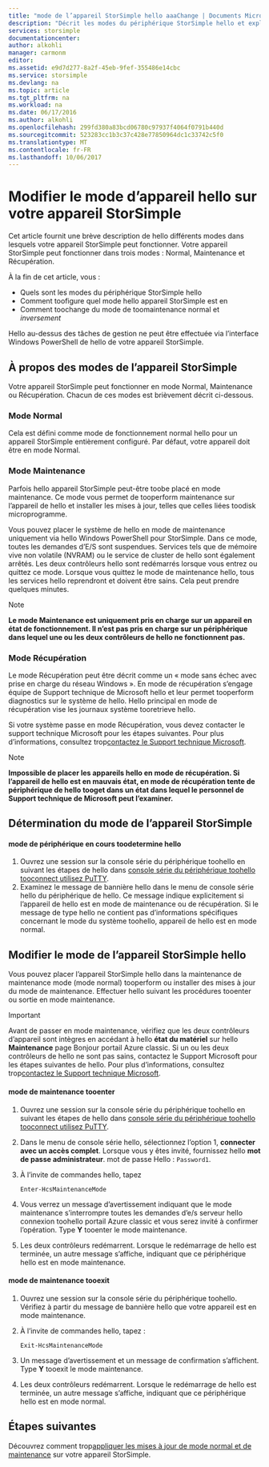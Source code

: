 ```yaml
---
title: "mode de l’appareil StorSimple hello aaaChange | Documents Microsoft"
description: "Décrit les modes du périphérique StorSimple hello et explique comment toouse Windows PowerShell pour StorSimple toochange hello mode de l’appareil."
services: storsimple
documentationcenter: 
author: alkohli
manager: carmonm
editor: 
ms.assetid: e9d7d277-8a2f-45eb-9fef-355486e14cbc
ms.service: storsimple
ms.devlang: na
ms.topic: article
ms.tgt_pltfrm: na
ms.workload: na
ms.date: 06/17/2016
ms.author: alkohli
ms.openlocfilehash: 299fd380a83bcd06780c97937f4064f0791b440d
ms.sourcegitcommit: 523283cc1b3c37c428e77850964dc1c33742c5f0
ms.translationtype: MT
ms.contentlocale: fr-FR
ms.lasthandoff: 10/06/2017
---
```

# <a name="change-hello-device-mode-on-your-storsimple-device"></a>Modifier le mode d’appareil hello sur votre appareil StorSimple
Cet article fournit une brève description de hello différents modes dans lesquels votre appareil StorSimple peut fonctionner. Votre appareil StorSimple peut fonctionner dans trois modes : Normal, Maintenance et Récupération. 

À la fin de cet article, vous :

* Quels sont les modes du périphérique StorSimple hello
* Comment toofigure quel mode hello appareil StorSimple est en
* Comment toochange du mode de toomaintenance normal et *inversement*

Hello au-dessus des tâches de gestion ne peut être effectuée via l’interface Windows PowerShell de hello de votre appareil StorSimple.

## <a name="about-storsimple-device-modes"></a>À propos des modes de l’appareil StorSimple
Votre appareil StorSimple peut fonctionner en mode Normal, Maintenance ou Récupération. Chacun de ces modes est brièvement décrit ci-dessous.

### <a name="normal-mode"></a>Mode Normal
Cela est défini comme mode de fonctionnement normal hello pour un appareil StorSimple entièrement configuré. Par défaut, votre appareil doit être en mode Normal.

### <a name="maintenance-mode"></a>Mode Maintenance
Parfois hello appareil StorSimple peut-être toobe placé en mode maintenance. Ce mode vous permet de tooperform maintenance sur l’appareil de hello et installer les mises à jour, telles que celles liées toodisk microprogramme.

Vous pouvez placer le système de hello en mode de maintenance uniquement via hello Windows PowerShell pour StorSimple. Dans ce mode, toutes les demandes d’E/S sont suspendues. Services tels que de mémoire vive non volatile (NVRAM) ou le service de cluster de hello sont également arrêtés. Les deux contrôleurs hello sont redémarrés lorsque vous entrez ou quittez ce mode. Lorsque vous quittez le mode de maintenance hello, tous les services hello reprendront et doivent être sains. Cela peut prendre quelques minutes.

> [!NOTE]
> **Le mode Maintenance est uniquement pris en charge sur un appareil en état de fonctionnement. Il n’est pas pris en charge sur un périphérique dans lequel une ou les deux contrôleurs de hello ne fonctionnent pas.**
> </br>
> 
> 

### <a name="recovery-mode"></a>Mode Récupération
Le mode Récupération peut être décrit comme un « mode sans échec avec prise en charge du réseau Windows ». En mode de récupération s’engage équipe de Support technique de Microsoft hello et leur permet tooperform diagnostics sur le système de hello. Hello principal en mode de récupération vise les journaux système tooretrieve hello.

Si votre système passe en mode Récupération, vous devez contacter le support technique Microsoft pour les étapes suivantes. Pour plus d’informations, consultez trop[contactez le Support technique Microsoft](storsimple-contact-microsoft-support.md).

> [!NOTE]
> **Impossible de placer les appareils hello en mode de récupération. Si l’appareil de hello est en mauvais état, en mode de récupération tente de périphérique de hello tooget dans un état dans lequel le personnel de Support technique de Microsoft peut l’examiner.**
> 
> 

## <a name="determine-storsimple-device-mode"></a>Détermination du mode de l’appareil StorSimple
#### <a name="toodetermine-hello-current-device-mode"></a>mode de périphérique en cours toodetermine hello
1. Ouvrez une session sur la console série du périphérique toohello en suivant les étapes de hello dans [console série du périphérique toohello tooconnect utilisez PuTTY](storsimple-deployment-walkthrough.md#use-putty-to-connect-to-the-device-serial-console).
2. Examinez le message de bannière hello dans le menu de console série hello du périphérique de hello. Ce message indique explicitement si l’appareil de hello est en mode de maintenance ou de récupération. Si le message de type hello ne contient pas d’informations spécifiques concernant le mode du système toohello, appareil de hello est en mode normal.

## <a name="change-hello-storsimple-device-mode"></a>Modifier le mode de l’appareil StorSimple hello
Vous pouvez placer l’appareil StorSimple hello dans la maintenance de maintenance mode (mode normal) tooperform ou installer des mises à jour du mode de maintenance. Effectuer hello suivant les procédures tooenter ou sortie en mode maintenance.

> [!IMPORTANT]
> Avant de passer en mode maintenance, vérifiez que les deux contrôleurs d’appareil sont intègres en accédant à hello **état du matériel** sur hello **Maintenance** page Bonjour portail Azure classic. Si un ou les deux contrôleurs de hello ne sont pas sains, contactez le Support Microsoft pour les étapes suivantes de hello. Pour plus d’informations, consultez trop[contactez le Support technique Microsoft](storsimple-contact-microsoft-support.md).
> 
> 

#### <a name="tooenter-maintenance-mode"></a>mode de maintenance tooenter
1. Ouvrez une session sur la console série du périphérique toohello en suivant les étapes de hello dans [console série du périphérique toohello tooconnect utilisez PuTTY](storsimple-deployment-walkthrough.md#use-putty-to-connect-to-the-device-serial-console).
2. Dans le menu de console série hello, sélectionnez l’option 1, **connecter avec un accès complet**. Lorsque vous y êtes invité, fournissez hello **mot de passe administrateur**. mot de passe Hello : `Password1`.
3. À l’invite de commandes hello, tapez 
   
    `Enter-HcsMaintenanceMode`
4. Vous verrez un message d’avertissement indiquant que le mode maintenance s’interrompre toutes les demandes d’e/s serveur hello connexion toohello portail Azure classic et vous serez invité à confirmer l’opération. Type **Y** tooenter le mode maintenance.
5. Les deux contrôleurs redémarrent. Lorsque le redémarrage de hello est terminée, un autre message s’affiche, indiquant que ce périphérique hello est en mode maintenance.

#### <a name="tooexit-maintenance-mode"></a>mode de maintenance tooexit
1. Ouvrez une session sur la console série du périphérique toohello. Vérifiez à partir du message de bannière hello que votre appareil est en mode maintenance.
2. À l’invite de commandes hello, tapez :
   
    `Exit-HcsMaintenanceMode`
3. Un message d’avertissement et un message de confirmation s’affichent. Type **Y** tooexit le mode maintenance.
4. Les deux contrôleurs redémarrent. Lorsque le redémarrage de hello est terminée, un autre message s’affiche, indiquant que ce périphérique hello est en mode normal.

## <a name="next-steps"></a>Étapes suivantes
Découvrez comment trop[appliquer les mises à jour de mode normal et de maintenance](storsimple-update-device.md) sur votre appareil StorSimple.

